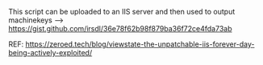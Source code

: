 This script can be uploaded to an IIS server and then used to output machinekeys --> https://gist.github.com/irsdl/36e78f62b98f879ba36f72ce4fda73ab

REF: https://zeroed.tech/blog/viewstate-the-unpatchable-iis-forever-day-being-actively-exploited/
